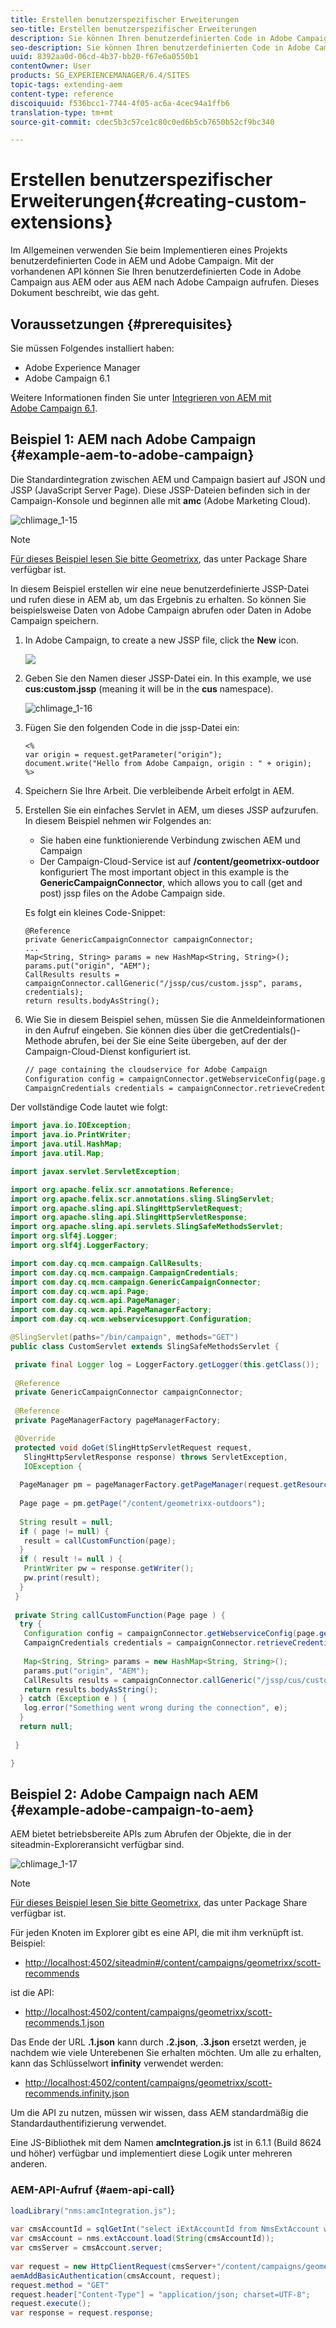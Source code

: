 ```yaml
---
title: Erstellen benutzerspezifischer Erweiterungen
seo-title: Erstellen benutzerspezifischer Erweiterungen
description: Sie können Ihren benutzerdefinierten Code in Adobe Campaign aus AEM oder aus AEM nach Adobe Campaign aufrufen
seo-description: Sie können Ihren benutzerdefinierten Code in Adobe Campaign aus AEM oder aus AEM nach Adobe Campaign aufrufen
uuid: 8392aa0d-06cd-4b37-bb20-f67e6a0550b1
contentOwner: User
products: SG_EXPERIENCEMANAGER/6.4/SITES
topic-tags: extending-aem
content-type: reference
discoiquuid: f536bcc1-7744-4f05-ac6a-4cec94a1ffb6
translation-type: tm+mt
source-git-commit: cdec5b3c57ce1c80c0ed6b5cb7650b52cf9bc340

---
```



# Erstellen benutzerspezifischer Erweiterungen{#creating-custom-extensions}

Im Allgemeinen verwenden Sie beim Implementieren eines Projekts benutzerdefinierten Code in AEM und Adobe Campaign. Mit der vorhandenen API können Sie Ihren benutzerdefinierten Code in Adobe Campaign aus AEM oder aus AEM nach Adobe Campaign aufrufen. Dieses Dokument beschreibt, wie das geht.

## Voraussetzungen {#prerequisites}

Sie müssen Folgendes installiert haben:

* Adobe Experience Manager
* Adobe Campaign 6.1

Weitere Informationen finden Sie unter [Integrieren von AEM mit Adobe Campaign 6.1](/help/sites-administering/campaignonpremise.md).

## Beispiel 1: AEM nach Adobe Campaign {#example-aem-to-adobe-campaign}

Die Standardintegration zwischen AEM und Campaign basiert auf JSON und JSSP (JavaScript Server Page). Diese JSSP-Dateien befinden sich in der Campaign-Konsole und beginnen alle mit **amc** (Adobe Marketing Cloud).

![chlimage_1-15](assets/chlimage_1-15.png)

>[!NOTE]
>
>[Für dieses Beispiel lesen Sie bitte Geometrixx](/help/sites-developing/we-retail.md), das unter Package Share verfügbar ist.

In diesem Beispiel erstellen wir eine neue benutzerdefinierte JSSP-Datei und rufen diese in AEM ab, um das Ergebnis zu erhalten. So können Sie beispielsweise Daten von Adobe Campaign abrufen oder Daten in Adobe Campaign speichern.

1. In Adobe Campaign, to create a new JSSP file, click the **New** icon.

   ![](do-not-localize/chlimage_1-4.png)

1. Geben Sie den Namen dieser JSSP-Datei ein. In this example, we use **cus:custom.jssp** (meaning it will be in the **cus** namespace).

   ![chlimage_1-16](assets/chlimage_1-16.png)

1. Fügen Sie den folgenden Code in die jssp-Datei ein:

   ```
   <%
   var origin = request.getParameter("origin");
   document.write("Hello from Adobe Campaign, origin : " + origin);
   %>
   ```

1. Speichern Sie Ihre Arbeit. Die verbleibende Arbeit erfolgt in AEM.
1. Erstellen Sie ein einfaches Servlet in AEM, um dieses JSSP aufzurufen. In diesem Beispiel nehmen wir Folgendes an:

   * Sie haben eine funktionierende Verbindung zwischen AEM und Campaign
   * Der Campaign-Cloud-Service ist auf **/content/geometrixx-outdoor** konfiguriert
   The most important object in this example is the **GenericCampaignConnector**, which allows you to call (get and post) jssp files on the Adobe Campaign side.

   Es folgt ein kleines Code-Snippet:

   ```
   @Reference
   private GenericCampaignConnector campaignConnector;
   ...
   Map<String, String> params = new HashMap<String, String>();
   params.put("origin", "AEM"); 
   CallResults results = campaignConnector.callGeneric("/jssp/cus/custom.jssp", params, credentials);
   return results.bodyAsString();
   ```

1. Wie Sie in diesem Beispiel sehen, müssen Sie die Anmeldeinformationen in den Aufruf eingeben. Sie können dies über die getCredentials()-Methode abrufen, bei der Sie eine Seite übergeben, auf der der Campaign-Cloud-Dienst konfiguriert ist.

   ```xml
   // page containing the cloudservice for Adobe Campaign
   Configuration config = campaignConnector.getWebserviceConfig(page.getContentResource().getParent());
   CampaignCredentials credentials = campaignConnector.retrieveCredentials(config);
   ```

Der vollständige Code lautet wie folgt:

```java
import java.io.IOException;
import java.io.PrintWriter;
import java.util.HashMap;
import java.util.Map;

import javax.servlet.ServletException;

import org.apache.felix.scr.annotations.Reference;
import org.apache.felix.scr.annotations.sling.SlingServlet;
import org.apache.sling.api.SlingHttpServletRequest;
import org.apache.sling.api.SlingHttpServletResponse;
import org.apache.sling.api.servlets.SlingSafeMethodsServlet;
import org.slf4j.Logger;
import org.slf4j.LoggerFactory;

import com.day.cq.mcm.campaign.CallResults;
import com.day.cq.mcm.campaign.CampaignCredentials;
import com.day.cq.mcm.campaign.GenericCampaignConnector;
import com.day.cq.wcm.api.Page;
import com.day.cq.wcm.api.PageManager;
import com.day.cq.wcm.api.PageManagerFactory;
import com.day.cq.wcm.webservicesupport.Configuration;

@SlingServlet(paths="/bin/campaign", methods="GET")
public class CustomServlet extends SlingSafeMethodsServlet {

 private final Logger log = LoggerFactory.getLogger(this.getClass());
 
 @Reference
 private GenericCampaignConnector campaignConnector;
 
 @Reference
 private PageManagerFactory pageManagerFactory;

 @Override
 protected void doGet(SlingHttpServletRequest request,
   SlingHttpServletResponse response) throws ServletException,
   IOException {
  
  PageManager pm = pageManagerFactory.getPageManager(request.getResourceResolver());
  
  Page page = pm.getPage("/content/geometrixx-outdoors");
  
  String result = null;
  if ( page != null) {
   result = callCustomFunction(page);
  }
  if ( result != null ) {
   PrintWriter pw = response.getWriter();
   pw.print(result);
  }
 }
 
 private String callCustomFunction(Page page ) {
  try {
   Configuration config = campaignConnector.getWebserviceConfig(page.getContentResource().getParent());
   CampaignCredentials credentials = campaignConnector.retrieveCredentials(config);
   
   Map<String, String> params = new HashMap<String, String>();
   params.put("origin", "AEM");
   CallResults results = campaignConnector.callGeneric("/jssp/cus/custom.jssp", params, credentials);
   return results.bodyAsString();
  } catch (Exception e ) {
   log.error("Something went wrong during the connection", e);
  }
  return null;
  
 }

}
```

## Beispiel 2: Adobe Campaign nach AEM {#example-adobe-campaign-to-aem}

AEM bietet betriebsbereite APIs zum Abrufen der Objekte, die in der siteadmin-Exploreransicht verfügbar sind.

![chlimage_1-17](assets/chlimage_1-17.png)

>[!NOTE]
>
>[Für dieses Beispiel lesen Sie bitte Geometrixx](/help/sites-developing/we-retail.md), das unter Package Share verfügbar ist.

Für jeden Knoten im Explorer gibt es eine API, die mit ihm verknüpft ist. Beispiel:

* [http://localhost:4502/siteadmin#/content/campaigns/geometrixx/scott-recommends](http://localhost:4502/siteadmin#/content/campaigns/geometrixx/scott-recommends)

ist die API:

* [http://localhost:4502/content/campaigns/geometrixx/scott-recommends.1.json](http://localhost:4502/content/campaigns/geometrixx/scott-recommends.2.json)

Das Ende der URL **.1.json** kann durch **.2.json**, **.3.json** ersetzt werden, je nachdem wie viele Unterebenen Sie erhalten möchten. Um alle zu erhalten, kann das Schlüsselwort **infinity** verwendet werden:

* [http://localhost:4502/content/campaigns/geometrixx/scott-recommends.infinity.json](http://localhost:4502/content/campaigns/geometrixx/scott-recommends.2.json)

Um die API zu nutzen, müssen wir wissen, dass AEM standardmäßig die Standardauthentifizierung verwendet.

Eine JS-Bibliothek mit dem Namen **amcIntegration.js** ist in 6.1.1 (Build 8624 und höher) verfügbar und implementiert diese Logik unter mehreren anderen.

### AEM-API-Aufruf {#aem-api-call}

```java
loadLibrary("nms:amcIntegration.js");
 
var cmsAccountId = sqlGetInt("select iExtAccountId from NmsExtAccount where sName=$(sz)","aemInstance")
var cmsAccount = nms.extAccount.load(String(cmsAccountId));
var cmsServer = cmsAccount.server;
 
var request = new HttpClientRequest(cmsServer+"/content/campaigns/geometrixx.infinity.json")
aemAddBasicAuthentication(cmsAccount, request);
request.method = "GET"
request.header["Content-Type"] = "application/json; charset=UTF-8";
request.execute();
var response = request.response;
```

